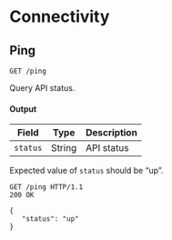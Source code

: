 # Connectivity

<!-- Ping -->

<h2 id="ping">Ping</h2>

<p><api><code>GET /ping</code></api></p>

<p>Query API status.</p>

<h4 id="output">Output</h4>

<table>
<thead>
<tr>
<th>Field</th>
<th>Type</th>
<th>Description</th>
</tr>
</thead>

<tbody>
<tr>
<td><code>status</code></td>
<td>String</td>
<td>API status</td>
</tr>
</tbody>
</table>

<p>Expected value of <code>status</code> should be &ldquo;up&rdquo;.</p>

<div class="highlight"><pre class="chroma"><code class="language-http" data-lang="http"><span class="nf">GET</span> <span class="nn">/ping</span> <span class="kr">HTTP</span><span class="o">/</span><span class="m">1.1</span>
<span class="err">200</span> <span class="l">OK</span></code></pre></div><div class="highlight"><pre class="chroma"><code class="language-json" data-lang="json"><span class="p">{</span>
   <span class="nt">&#34;status&#34;</span><span class="p">:</span> <span class="s2">&#34;up&#34;</span>
<span class="p">}</span></code></pre></div>

<!-- End Ping -->
